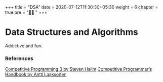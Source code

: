 +++
title = "DSA"
date = 2020-07-12T11:30:30+05:30
weight = 6
chapter = true
pre = "👨‍💻 "
+++

# Data Structures and Algorithms

Addictive and fun.


### References
[Competitive Programming 3 by Steven Halim](#)
[Competitive Programmer’s Handbook by Antti Laaksonen](https://cses.fi/book/book.pdf)

 